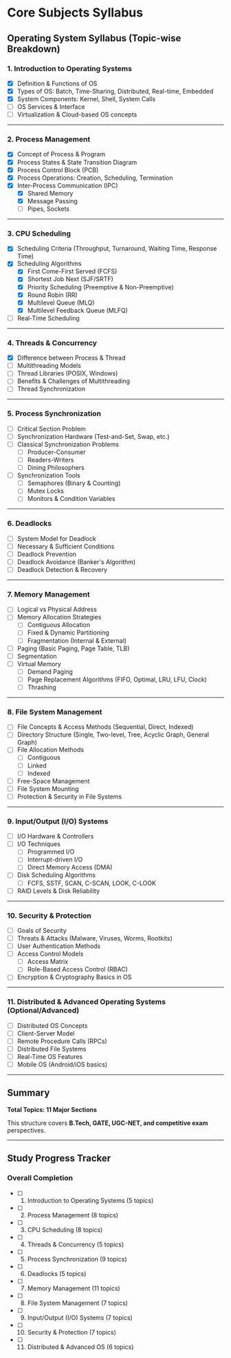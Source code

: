 # Core Subjects Syllabus

## Operating System Syllabus (Topic-wise Breakdown)

### 1. Introduction to Operating Systems
- [x] Definition & Functions of OS
- [x] Types of OS: Batch, Time-Sharing, Distributed, Real-time, Embedded
- [x] System Components: Kernel, Shell, System Calls
- [ ] OS Services & Interface
- [ ] Virtualization & Cloud-based OS concepts

---

### 2. Process Management
- [x] Concept of Process & Program
- [x] Process States & State Transition Diagram
- [x] Process Control Block (PCB)
- [x] Process Operations: Creation, Scheduling, Termination
- [x] Inter-Process Communication (IPC)
  - [x] Shared Memory
  - [x] Message Passing
  - [ ] Pipes, Sockets

---

### 3. CPU Scheduling
- [x] Scheduling Criteria (Throughput, Turnaround, Waiting Time, Response Time)
- [x] Scheduling Algorithms
  - [x] First Come-First Served (FCFS)
  - [x] Shortest Job Next (SJF/SRTF)
  - [x] Priority Scheduling (Preemptive & Non-Preemptive)
  - [x] Round Robin (RR)
  - [x] Multilevel Queue (MLQ)
  - [x] Multilevel Feedback Queue (MLFQ)
- [ ] Real-Time Scheduling

---

### 4. Threads & Concurrency
- [x] Difference between Process & Thread
- [ ] Multithreading Models
- [ ] Thread Libraries (POSIX, Windows)
- [ ] Benefits & Challenges of Multithreading
- [ ] Thread Synchronization

---

### 5. Process Synchronization
- [ ] Critical Section Problem
- [ ] Synchronization Hardware (Test-and-Set, Swap, etc.)
- [ ] Classical Synchronization Problems
  - [ ] Producer-Consumer
  - [ ] Readers-Writers
  - [ ] Dining Philosophers
- [ ] Synchronization Tools
  - [ ] Semaphores (Binary & Counting)
  - [ ] Mutex Locks
  - [ ] Monitors & Condition Variables

---

### 6. Deadlocks
- [ ] System Model for Deadlock
- [ ] Necessary & Sufficient Conditions
- [ ] Deadlock Prevention
- [ ] Deadlock Avoidance (Banker's Algorithm)
- [ ] Deadlock Detection & Recovery

---

### 7. Memory Management
- [ ] Logical vs Physical Address
- [ ] Memory Allocation Strategies
  - [ ] Contiguous Allocation
  - [ ] Fixed & Dynamic Partitioning
  - [ ] Fragmentation (Internal & External)
- [ ] Paging (Basic Paging, Page Table, TLB)
- [ ] Segmentation
- [ ] Virtual Memory
  - [ ] Demand Paging
  - [ ] Page Replacement Algorithms (FIFO, Optimal, LRU, LFU, Clock)
  - [ ] Thrashing

---

### 8. File System Management
- [ ] File Concepts & Access Methods (Sequential, Direct, Indexed)
- [ ] Directory Structure (Single, Two-level, Tree, Acyclic Graph, General Graph)
- [ ] File Allocation Methods
  - [ ] Contiguous
  - [ ] Linked
  - [ ] Indexed
- [ ] Free-Space Management
- [ ] File System Mounting
- [ ] Protection & Security in File Systems

---

### 9. Input/Output (I/O) Systems
- [ ] I/O Hardware & Controllers
- [ ] I/O Techniques
  - [ ] Programmed I/O
  - [ ] Interrupt-driven I/O
  - [ ] Direct Memory Access (DMA)
- [ ] Disk Scheduling Algorithms
  - [ ] FCFS, SSTF, SCAN, C-SCAN, LOOK, C-LOOK
- [ ] RAID Levels & Disk Reliability

---

### 10. Security & Protection
- [ ] Goals of Security
- [ ] Threats & Attacks (Malware, Viruses, Worms, Rootkits)
- [ ] User Authentication Methods
- [ ] Access Control Models
  - [ ] Access Matrix
  - [ ] Role-Based Access Control (RBAC)
- [ ] Encryption & Cryptography Basics in OS

---

### 11. Distributed & Advanced Operating Systems (Optional/Advanced)
- [ ] Distributed OS Concepts
- [ ] Client-Server Model
- [ ] Remote Procedure Calls (RPCs)
- [ ] Distributed File Systems
- [ ] Real-Time OS Features
- [ ] Mobile OS (Android/iOS basics)

---

## Summary

**Total Topics: 11 Major Sections**

This structure covers **B.Tech, GATE, UGC-NET, and competitive exam** perspectives.

---

## Study Progress Tracker

### Overall Completion
- [ ] 1. Introduction to Operating Systems (5 topics)
- [ ] 2. Process Management (8 topics)
- [ ] 3. CPU Scheduling (8 topics)
- [ ] 4. Threads & Concurrency (5 topics)
- [ ] 5. Process Synchronization (9 topics)
- [ ] 6. Deadlocks (5 topics)
- [ ] 7. Memory Management (11 topics)
- [ ] 8. File System Management (7 topics)
- [ ] 9. Input/Output (I/O) Systems (7 topics)
- [ ] 10. Security & Protection (7 topics)
- [ ] 11. Distributed & Advanced OS (6 topics)


